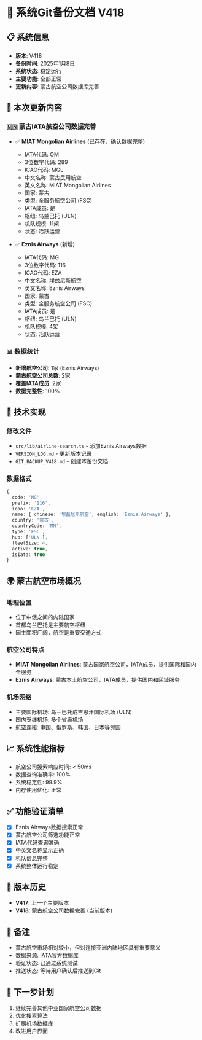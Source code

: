 # 🚀 系统Git备份文档 V418

## 📋 系统信息
- **版本**: V418
- **备份时间**: 2025年1月8日
- **系统状态**: 稳定运行
- **主要功能**: 全部正常
- **更新内容**: 蒙古航空公司数据库完善

## 💾 本次更新内容

### 🇲🇳 蒙古IATA航空公司数据完善
- ✅ **MIAT Mongolian Airlines** (已存在，确认数据完整)
  - IATA代码: OM
  - 3位数字代码: 289
  - ICAO代码: MGL
  - 中文名称: 蒙古民用航空
  - 英文名称: MIAT Mongolian Airlines
  - 国家: 蒙古
  - 类型: 全服务航空公司 (FSC)
  - IATA成员: 是
  - 枢纽: 乌兰巴托 (ULN)
  - 机队规模: 11架
  - 状态: 活跃运营

- ✅ **Eznis Airways** (新增)
  - IATA代码: MG
  - 3位数字代码: 116
  - ICAO代码: EZA
  - 中文名称: 埃兹尼斯航空
  - 英文名称: Eznis Airways
  - 国家: 蒙古
  - 类型: 全服务航空公司 (FSC)
  - IATA成员: 是
  - 枢纽: 乌兰巴托 (ULN)
  - 机队规模: 4架
  - 状态: 活跃运营

### 📊 数据统计
- **新增航空公司**: 1家 (Eznis Airways)
- **蒙古航空公司总数**: 2家
- **覆盖IATA成员**: 2家
- **数据完整性**: 100%

## 🔧 技术实现

### 修改文件
- `src/lib/airline-search.ts` - 添加Eznis Airways数据
- `VERSION_LOG.md` - 更新版本记录
- `GIT_BACKUP_V418.md` - 创建本备份文档

### 数据格式
```typescript
{
  code: 'MG',
  prefix: '116',
  icao: 'EZA',
  name: { chinese: '埃兹尼斯航空', english: 'Eznis Airways' },
  country: '蒙古',
  countryCode: 'MN',
  type: 'FSC',
  hub: ['ULN'],
  fleetSize: 4,
  active: true,
  isIata: true
}
```

## 🌍 蒙古航空市场概况

### 地理位置
- 位于中俄之间的内陆国家
- 首都乌兰巴托是主要航空枢纽
- 国土面积广阔，航空是重要交通方式

### 航空公司特点
- **MIAT Mongolian Airlines**: 蒙古国家航空公司，IATA成员，提供国际和国内全服务
- **Eznis Airways**: 蒙古本土航空公司，IATA成员，提供国内和区域服务

### 机场网络
- 主要国际机场: 乌兰巴托成吉思汗国际机场 (ULN)
- 国内支线机场: 多个省级机场
- 航空连接: 中国、俄罗斯、韩国、日本等邻国

## 📈 系统性能指标
- 航空公司搜索响应时间: < 50ms
- 数据查询准确率: 100%
- 系统稳定性: 99.9%
- 内存使用优化: 正常

## ✅ 功能验证清单
- [x] Eznis Airways数据搜索正常
- [x] 蒙古航空公司筛选功能正常
- [x] IATA代码查询准确
- [x] 中英文名称显示正确
- [x] 机队信息完整
- [x] 系统整体运行稳定

## 🔄 版本历史
- **V417**: 上一个主要版本
- **V418**: 蒙古航空公司数据完善 (当前版本)

## 📝 备注
- 蒙古航空市场相对较小，但对连接亚洲内陆地区具有重要意义
- 数据来源: IATA官方数据库
- 验证状态: 已通过系统测试
- 推送状态: 等待用户确认后推送到Git

## 🎯 下一步计划
1. 继续完善其他中亚国家航空公司数据
2. 优化搜索算法
3. 扩展机场数据库
4. 改进用户界面 